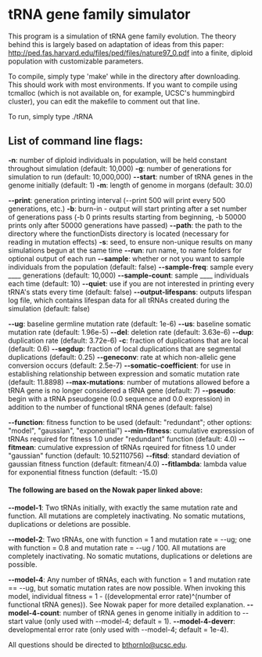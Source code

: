 # tRNA gene family simulator

This program is a simulation of tRNA gene family evolution. The theory behind this is largely based on adaptation of ideas from this paper:
http://ped.fas.harvard.edu/files/ped/files/nature97_0.pdf
into a finite, diploid population with customizable parameters.

To compile, simply type 'make' while in the directory after downloading. This should work with most environments. If you want to compile using tcmalloc (which is not available on, for example, UCSC's hummingbird cluster), you can edit the makefile to comment out that line.

To run, simply type ./tRNA

## List of command line flags:

**-n**: number of diploid individuals in population, will be held constant throughout simulation (default: 10,000)
**-g**: number of generations for simulation to run (default: 10,000,000)
**--start**: number of tRNA genes in the genome initially (default: 1)
**-m**: length of genome in morgans (default: 30.0)

**--print**: generation printing interval (--print 500 will print every 500 generations, etc.)
**-b**: burn-in - output will start printing after a set number of generations pass (-b 0 prints results starting from beginning, -b 50000 prints only after 50000 generations have passed)
**--path**: the path to the directory where the functionDists directory is located (necessary for reading in mutation effects)
**-s**: seed, to ensure non-unique results on many simulations begun at the same time
**--run**: run name, to name folders for optional output of each run
**--sample**: whether or not you want to sample individuals from the population (default: false)
**--sample-freq**: sample every ____ generations (default: 10,000)
**--sample-count**: sample ____ individuals each time (default: 10)
**--quiet**: use if you are not interested in printing every tRNA's stats every time (default: false)
**--output-lifespans**: outputs lifespan log file, which contains lifespan data for all tRNAs created during the simulation (default: false)

**--ug**: baseline germline mutation rate (default: 1e-6)
**--us**: baseline somatic mutation rate (default: 1.96e-5)
**--del**: deletion rate (default: 3.63e-6)
**--dup**: duplication rate (default: 3.72e-6)
**-c**: fraction of duplications that are local (default: 0.6)
**--segdup**: fraction of local duplications that are segmental duplications (default: 0.25)
**--geneconv**: rate at which non-allelic gene conversion occurs (default: 2.5e-7)
**--somatic-coefficient**: for use in establishing relationship between expression and somatic mutation rate (default: 11.8898)
**--max-mutations**: number of mutations allowed before a tRNA gene is no longer considered a tRNA gene (default: 7)
**--pseudo**: begin with a tRNA pseudogene (0.0 sequence and 0.0 expression) in addition to the number of functional tRNA genes (default: false)

**--function**: fitness function to be used (default: "redundant"; other options: "model", "gaussian", "exponential")
**--min-fitness**: cumulative expression of tRNAs required for fitness 1.0 under "redundant" function (default: 4.0)
**--fitmean**: cumulative expression of tRNAs rqeuired for fitness 1.0 under "gaussian" function (default: 10.52110756)
**--fitsd**: standard deviation of gaussian fitness function (default: fitmean/4.0)
**--fitlambda**: lambda value for exponential fitness function (default: -15.0)

#### The following are based on the Nowak paper linked above:

**--model-1**:
Two tRNAs initially, with exactly the same mutation rate and function. All mutations are completely inactivating. No somatic mutations, duplications or deletions are possible.

**--model-2**:
Two tRNAs, one with function = 1 and mutation rate = --ug; one with function = 0.8 and mutation rate = --ug / 100. All mutations are completely inactivating. No somatic mutations, duplications or deletions are possible.

**--model-4**:
Any number of tRNAs, each with function = 1 and mutation rate == --ug, but somatic mutation rates are now possible. When invoking this model, individual fitness = 1 - ((developmental error rate)^(number of functional tRNA genes)). See Nowak paper for more detailed explanation.
**--model-4-count**: number of tRNA genes in genome initially in addition to --start value (only used with --model-4; default = 1).
**--model-4-deverr**: developmental error rate (only used with --model-4; default = 1e-4).

All questions should be directed to bthornlo@ucsc.edu.

